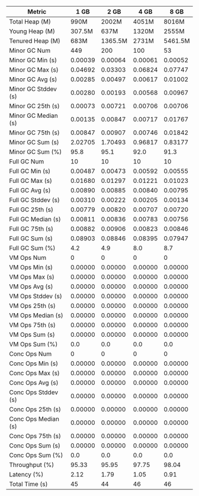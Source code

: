 | Metric | 1 GB | 2 GB | 4 GB | 8 GB |
|------|----|----|----|----|
| Total Heap (M) | 990M | 2002M | 4051M | 8016M |
| Young Heap (M) | 307.5M | 637M | 1320M | 2555M |
| Tenured Heap (M) | 683M | 1365.5M | 2731M | 5461.5M |
| Minor GC Num | 449 | 200 | 100 | 53 |
| Minor GC Min (s) | 0.00039 | 0.00064 | 0.00061 | 0.00052 |
| Minor GC Max (s) | 0.04692 | 0.03303 | 0.06824 | 0.07747 |
| Minor GC Avg (s) | 0.00285 | 0.00497 | 0.00617 | 0.01002 |
| Minor GC Stddev (s) | 0.00280 | 0.00193 | 0.00568 | 0.00967 |
| Minor GC 25th (s) | 0.00073 | 0.00721 | 0.00706 | 0.00706 |
| Minor GC Median (s) | 0.00135 | 0.00847 | 0.00717 | 0.01767 |
| Minor GC 75th (s) | 0.00847 | 0.00907 | 0.00746 | 0.01842 |
| Minor GC Sum (s) | 2.02705 | 1.70493 | 0.96817 | 0.83177 |
| Minor GC Sum (%) | 95.8 | 95.1 | 92.0 | 91.3 |
| Full GC Num | 10 | 10 | 10 | 10 |
| Full GC Min (s) | 0.00487 | 0.00473 | 0.00592 | 0.00555 |
| Full GC Max (s) | 0.01680 | 0.01297 | 0.01221 | 0.01023 |
| Full GC Avg (s) | 0.00890 | 0.00885 | 0.00840 | 0.00795 |
| Full GC Stddev (s) | 0.00310 | 0.00222 | 0.00205 | 0.00134 |
| Full GC 25th (s) | 0.00779 | 0.00820 | 0.00707 | 0.00720 |
| Full GC Median (s) | 0.00811 | 0.00836 | 0.00783 | 0.00756 |
| Full GC 75th (s) | 0.00882 | 0.00906 | 0.00823 | 0.00846 |
| Full GC Sum (s) | 0.08903 | 0.08846 | 0.08395 | 0.07947 |
| Full GC Sum (%) | 4.2 | 4.9 | 8.0 | 8.7 |
| VM Ops Num | 0 | 0 | 0 | 0 |
| VM Ops Min (s) | 0.00000 | 0.00000 | 0.00000 | 0.00000 |
| VM Ops Max (s) | 0.00000 | 0.00000 | 0.00000 | 0.00000 |
| VM Ops Avg (s) | 0.00000 | 0.00000 | 0.00000 | 0.00000 |
| VM Ops Stddev (s) | 0.00000 | 0.00000 | 0.00000 | 0.00000 |
| VM Ops 25th (s) | 0.00000 | 0.00000 | 0.00000 | 0.00000 |
| VM Ops Median (s) | 0.00000 | 0.00000 | 0.00000 | 0.00000 |
| VM Ops 75th (s) | 0.00000 | 0.00000 | 0.00000 | 0.00000 |
| VM Ops Sum (s) | 0.00000 | 0.00000 | 0.00000 | 0.00000 |
| VM Ops Sum (%) | 0.0 | 0.0 | 0.0 | 0.0 |
| Conc Ops Num | 0 | 0 | 0 | 0 |
| Conc Ops Min (s) | 0.00000 | 0.00000 | 0.00000 | 0.00000 |
| Conc Ops Max (s) | 0.00000 | 0.00000 | 0.00000 | 0.00000 |
| Conc Ops Avg (s) | 0.00000 | 0.00000 | 0.00000 | 0.00000 |
| Conc Ops Stddev (s) | 0.00000 | 0.00000 | 0.00000 | 0.00000 |
| Conc Ops 25th (s) | 0.00000 | 0.00000 | 0.00000 | 0.00000 |
| Conc Ops Median (s) | 0.00000 | 0.00000 | 0.00000 | 0.00000 |
| Conc Ops 75th (s) | 0.00000 | 0.00000 | 0.00000 | 0.00000 |
| Conc Ops Sum (s) | 0.00000 | 0.00000 | 0.00000 | 0.00000 |
| Conc Ops Sum (%) | 0.0 | 0.0 | 0.0 | 0.0 |
| Throughput (%) | 95.33 | 95.95 | 97.75 | 98.04 |
| Latency (%) | 2.12 | 1.79 | 1.05 | 0.91 |
| Total Time (s) | 45 | 44 | 46 | 46 |
